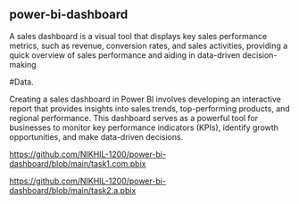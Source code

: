 ## power-bi-dashboard
A sales dashboard is a visual tool that displays key sales performance metrics, such as revenue, conversion rates, and sales activities, providing a quick overview of sales performance and aiding in data-driven decision-making



#Data.


Creating a sales dashboard in Power BI involves developing an interactive report that provides insights into sales trends, top-performing products, and regional performance. This dashboard serves as a powerful tool for businesses to monitor key performance indicators (KPIs), identify growth opportunities, and make data-driven decisions.



https://github.com/NIKHIL-1200/power-bi-dashboard/blob/main/task1.com.pbix


https://github.com/NIKHIL-1200/power-bi-dashboard/blob/main/task2.a.pbix
